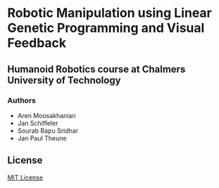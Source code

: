 # Robotic Manipulation using Linear Genetic Programming and Visual Feedback

## Humanoid Robotics course at Chalmers University of Technology

### Authors 

* Aren Moosakhanian 
* Jan Schiffeler
* Sourab Bapu Sridhar
* Jan Paul Theune 


## License

[MIT License](LICENSE)
